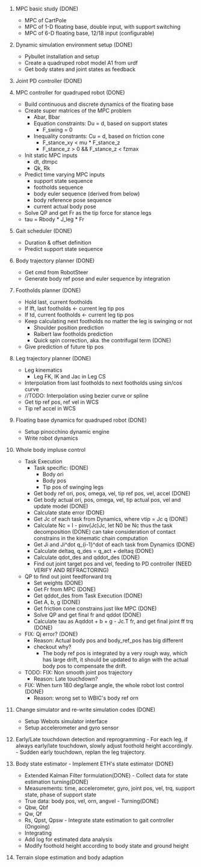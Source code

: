 1. MPC basic study (DONE)
    - MPC of CartPole
    - MPC of 1-D floating base, double input, with support switching
    - MPC of 6-D floating base, 12/18 input (configurable)
2. Dynamic simulation environment setup (DONE)
    - Pybullet installation and setup
    - Create a quadruped robot model A1 from urdf
    - Get body states and joint states as feedback
3. Joint PD controller (DONE)
4. MPC controller for quadruped robot (DONE)
    - Build continuous and discrete dynamics of the floating base
    - Create super matrices of the MPC problem
        - Abar, Bbar
        - Equation constraints: Du = d, based on support states
            - F_swing = 0
        - Inequality constrants: Cu = d, based on friction cone
            - F_stance_xy < mu * F_stance_z
            - F_stance_z > 0 && F_stance_z < fzmax
    - Init static MPC inputs
        - dt, dtmpc
        - Qk, Rk
    - Predict time varying MPC inputs
        - support state sequence
        - footholds sequence
        - body euler sequence (derived from below)
        - body reference pose sequence
        - current actual body pose
    - Solve QP and get Fr as the tip force for stance legs
    - tau = Rbody * J_leg * Fr

5. Gait scheduler (DONE)
    - Duration & offset definition
    - Predict support state sequence

6. Body trajectory planner (DONE)
    - Get cmd from RobotSteer
    - Generate body ref pose and euler sequence by integration

7. Footholds planner (DONE)
    - Hold last, current footholds
    - If lft, last footholds <- current leg tip pos
    - If td, current footholds <- current leg tip pos
    - Keep calculating next footholds no matter the leg is swinging or not
        - Shoulder position prediction
        - Raibert law footholds prediction
        - Quick spin correction, aka. the contrifugal term (DONE)
    - Give prediction of future tip pos

8. Leg trajectory planner (DONE)
    - Leg kinematics
        - Leg FK, IK and Jac in Leg CS
    - Interpolation from last footholds to next footholds using sin/cos curve
    - //TODO: Interpolation using bezier curve or spline
    - Get tip ref pos, ref vel in WCS
    - Tip ref accel in WCS

9. Floating base dynamics for quadruped robot (DONE)
    - Setup pinocchino dynamic engine
    - Write robot dynamics

10. Whole body impluse control
    - Task Execution 
        - Task specific: (DONE)
            - Body ori
            - Body pos
            - Tip pos of swinging legs
        - Get body ref ori, pos, omega, vel, tip ref pos, vel, accel (DONE)
        - Get body actual ori, pos, omega, vel, tip actual pos, vel and update model (DONE)
        - Calculate state error (DONE)
        - Get Jc of each task from Dynamics, where vtip = Jc q (DONE) 
        - Calculate Nc = I - pinv(Jc)Jc, let N0 be Nc thus the task decomposition (DONE) 
            can take consideration of contact constrains in the kinematic chain computation
        - Get Ji and Ji^dot q_{i-1}^dot of each task from Dynamics (DONE) 
        - Calculate deltaq, q_des = q_act + deltaq (DONE) 
        - Calculate qdot_des and qddot_des (DONE) 
        - Find out joint target pos and vel, feeding to PD controller (NEED VERIFY AND REFRACTORING)
    - QP to find out joint feedforward trq
        - Set weights  (DONE)
        - Get Fr from MPC (DONE)
        - Get qddot_des from Task Execution (DONE) 
        - Get A, b, g (DONE)
        - Get friction cone constrains just like MPC (DONE)
        - Solve QP and get final fr and qddot (DONE)
        - Calculate tau as Aqddot + b + g - Jc.T fr, and get final joint ff trq (DONE) 
    - FIX: Qj error? (DONE)
        - Reason: Actual body pos and body_ref_pos has big different 
        - checkout why?
          - The body ref pos is integrated by a very rough way, which has large drift, it should be updated to align with the actual body pos to compensate the drift.
    - TODO: FIX: Non smooth joint pos trajectory
        - Reason: Late touchdown?
    - FIX: When turn 180 deg/large angle, the whole robot lost control (DONE)
        - Reason: wrong set to WBIC's body ref orn 

11. Change simulator and re-write simulation codes (DONE)
    - Setup Webots simulator interface
    - Setup accelerometer and gyro sensor

12.  Early/Late touchdown detection and reprogramming
    - For each leg, if always early/late touchdown, slowly adjust foothold height accordingly.
    - Sudden early touchdown, replan the leg trajectory.

13.  Body state estimator
    - Implement ETH's state estimator (DONE)
      - Extended Kalman Filter formulation(DONE)
    - Collect data for state estimation turning(DONE)
      - Measurements: time, accelerometer, gyro, joint pos, vel, trq, support state, phase of support state
      - True data: body pos, vel, orn, angvel
    - Turning(DONE)
      - Qbw, Qbf
      - Qw, Qf
      - Rs, Qpst, Qpsw
    - Integrate state estimation to gait controller (Ongoing)
      - Integrating
      - Add log for estimated data analysis
      - Modify foothold height according to body state and ground height

14.  Terrain slope estimation and body adaption

